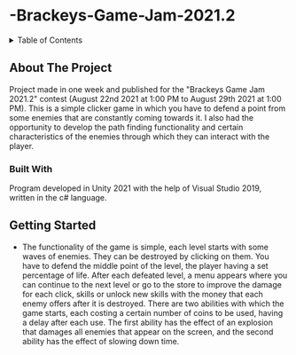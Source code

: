 # -Brackeys-Game-Jam-2021.2 
 
<!-- TABLE OF CONTENTS -->
<details>
  <summary>Table of Contents</summary>
     <ol>
    <li>
      <a href="#about-the-project">About The Project</a>
        <ul>
        <li><a href="#built-with">Built With</a></li>
      </ul>
    </li>
    <li><a href="#getting-started">Getting Started</a></li>
    </ol>
</details>

<!-- ABOUT THE PROJECT -->
## About The Project

Project made in one week and published for the "Brackeys Game Jam 2021.2" contest (August 22nd 2021 at 1:00 PM to August 29th 2021 at 1:00 PM). This is a simple clicker game in which you have to defend a point from some enemies that are constantly coming towards it. I also had the opportunity to develop the path finding functionality and certain characteristics of the enemies through which they can interact with the player.


### Built With

Program developed in Unity 2021 with the help of Visual Studio 2019, written in the c# language.

## Getting Started

* The functionality of the game is simple, each level starts with some waves of enemies. They can be destroyed by clicking on them. You have to defend the middle point of the level, the player having a set percentage of life. After each defeated level, a menu appears where you can continue to the next level or go to the store to improve the damage for each click, skills or unlock new skills with the money that each enemy offers after it is destroyed. There are two abilities with which the game starts, each costing a certain number of coins to be used, having a delay after each use. The first ability has the effect of an explosion that damages all enemies that appear on the screen, and the second ability has the effect of slowing down time.
